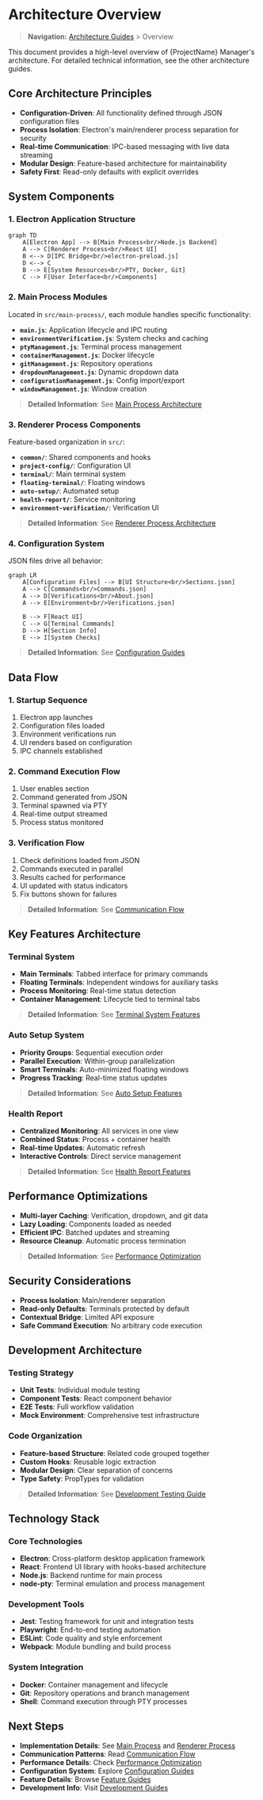 # Architecture Overview

> **Navigation:** [Architecture Guides](README.md) > Overview

This document provides a high-level overview of {ProjectName} Manager's architecture. For detailed technical information, see the other architecture guides.

## Core Architecture Principles

- **Configuration-Driven**: All functionality defined through JSON configuration files
- **Process Isolation**: Electron's main/renderer process separation for security
- **Real-time Communication**: IPC-based messaging with live data streaming
- **Modular Design**: Feature-based architecture for maintainability
- **Safety First**: Read-only defaults with explicit overrides

## System Components

### 1. Electron Application Structure

```mermaid
graph TD
    A[Electron App] --> B[Main Process<br/>Node.js Backend]
    A --> C[Renderer Process<br/>React UI]
    B <--> D[IPC Bridge<br/>electron-preload.js]
    D <--> C
    B --> E[System Resources<br/>PTY, Docker, Git]
    C --> F[User Interface<br/>Components]
```

### 2. Main Process Modules

Located in `src/main-process/`, each module handles specific functionality:

- **`main.js`**: Application lifecycle and IPC routing
- **`environmentVerification.js`**: System checks and caching
- **`ptyManagement.js`**: Terminal process management
- **`containerManagement.js`**: Docker lifecycle
- **`gitManagement.js`**: Repository operations
- **`dropdownManagement.js`**: Dynamic dropdown data
- **`configurationManagement.js`**: Config import/export
- **`windowManagement.js`**: Window creation

> **Detailed Information**: See [Main Process Architecture](main-process.md)

### 3. Renderer Process Components

Feature-based organization in `src/`:

- **`common/`**: Shared components and hooks
- **`project-config/`**: Configuration UI
- **`terminal/`**: Main terminal system
- **`floating-terminal/`**: Floating windows
- **`auto-setup/`**: Automated setup
- **`health-report/`**: Service monitoring
- **`environment-verification/`**: Verification UI

> **Detailed Information**: See [Renderer Process Architecture](renderer.md)

### 4. Configuration System

JSON files drive all behavior:

```mermaid
graph LR
    A[Configuration Files] --> B[UI Structure<br/>Sections.json]
    A --> C[Commands<br/>Commands.json]
    A --> D[Verifications<br/>About.json]
    A --> E[Environment<br/>Verifications.json]
    
    B --> F[React UI]
    C --> G[Terminal Commands]
    D --> H[Section Info]
    E --> I[System Checks]
```

> **Detailed Information**: See [Configuration Guides](../configuration/)

## Data Flow

### 1. Startup Sequence
1. Electron app launches
2. Configuration files loaded
3. Environment verifications run
4. UI renders based on configuration
5. IPC channels established

### 2. Command Execution Flow
1. User enables section
2. Command generated from JSON
3. Terminal spawned via PTY
4. Real-time output streamed
5. Process status monitored

### 3. Verification Flow
1. Check definitions loaded from JSON
2. Commands executed in parallel
3. Results cached for performance
4. UI updated with status indicators
5. Fix buttons shown for failures

> **Detailed Information**: See [Communication Flow](communication.md)

## Key Features Architecture

### Terminal System
- **Main Terminals**: Tabbed interface for primary commands
- **Floating Terminals**: Independent windows for auxiliary tasks
- **Process Monitoring**: Real-time status detection
- **Container Management**: Lifecycle tied to terminal tabs

> **Detailed Information**: See [Terminal System Features](../features/terminal-system.md)

### Auto Setup System
- **Priority Groups**: Sequential execution order
- **Parallel Execution**: Within-group parallelization
- **Smart Terminals**: Auto-minimized floating windows
- **Progress Tracking**: Real-time status updates

> **Detailed Information**: See [Auto Setup Features](../features/auto-setup.md)

### Health Report
- **Centralized Monitoring**: All services in one view
- **Combined Status**: Process + container health
- **Real-time Updates**: Automatic refresh
- **Interactive Controls**: Direct service management

> **Detailed Information**: See [Health Report Features](../features/health-report.md)

## Performance Optimizations

- **Multi-layer Caching**: Verification, dropdown, and git data
- **Lazy Loading**: Components loaded as needed
- **Efficient IPC**: Batched updates and streaming
- **Resource Cleanup**: Automatic process termination

> **Detailed Information**: See [Performance Optimization](performance.md)

## Security Considerations

- **Process Isolation**: Main/renderer separation
- **Read-only Defaults**: Terminals protected by default
- **Contextual Bridge**: Limited API exposure
- **Safe Command Execution**: No arbitrary code execution

## Development Architecture

### Testing Strategy
- **Unit Tests**: Individual module testing
- **Component Tests**: React component behavior
- **E2E Tests**: Full workflow validation
- **Mock Environment**: Comprehensive test infrastructure

### Code Organization
- **Feature-based Structure**: Related code grouped together
- **Custom Hooks**: Reusable logic extraction
- **Modular Design**: Clear separation of concerns
- **Type Safety**: PropTypes for validation

> **Detailed Information**: See [Development Testing Guide](../development/testing.md)

## Technology Stack

### Core Technologies
- **Electron**: Cross-platform desktop application framework
- **React**: Frontend UI library with hooks-based architecture
- **Node.js**: Backend runtime for main process
- **node-pty**: Terminal emulation and process management

### Development Tools
- **Jest**: Testing framework for unit and integration tests
- **Playwright**: End-to-end testing automation
- **ESLint**: Code quality and style enforcement
- **Webpack**: Module bundling and build process

### System Integration
- **Docker**: Container management and lifecycle
- **Git**: Repository operations and branch management
- **Shell**: Command execution through PTY processes

## Next Steps

- **Implementation Details**: See [Main Process](main-process.md) and [Renderer Process](renderer.md)
- **Communication Patterns**: Read [Communication Flow](communication.md)
- **Performance Details**: Check [Performance Optimization](performance.md)
- **Configuration System**: Explore [Configuration Guides](../configuration/)
- **Feature Details**: Browse [Feature Guides](../features/)
- **Development Info**: Visit [Development Guides](../development/) 